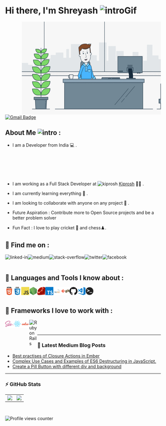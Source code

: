 # Hi there, I'm Shreyash <img src="https://user-images.githubusercontent.com/1303154/88677602-1635ba80-d120-11ea-84d8-d263ba5fc3c0.gif" width="28px" alt="introGif">

<img src = 'https://github.com/shreyas098/shreyas098/blob/master/images/page.gif' width='450' height='300' alt = 'Hi' align='right'/>


[![Gmail Badge](https://img.shields.io/badge/-shreyashshetty1997@gmail.com-D14836?style=flat-square&logo=Gmail&logoColor=white)][gmail]

## About Me <img src = "https://emojis.slackmojis.com/emojis/images/1597609813/10031/60fps_parrot.gif?1597609813"  width="28px" alt="intro"/> :

- I am a Developer from India :computer: .
- I am working as a Full Stack Developer at <img src="https://avatars.githubusercontent.com/u/6614976?s=200&v=4" style="margin-top:5.5rem" width="22px" alt= "kiprosh"> [Kiprosh][company] 👨‍💻 .

- I am currently learning everything 🤣 .

- I am looking to collaborate with anyone on any project 👯 .

- Future Aspiration : Contribute more to Open Source projects and be a better problem solver

- Fun Fact : I love to play cricket 🏏 and chess♟️.

## :email: Find me on :

[<img align="left" alt="linked-in" src="https://img.shields.io/badge/linkedin-%230077B5.svg?&style=for-the-badge&logo=linkedin&logoColor=white" />][linkedin]
[<img align="left" alt="medium" src="https://img.shields.io/badge/medium-%2312100E.svg?&style=for-the-badge&logo=medium&logoColor=white" />][medium]
[<img align="left" alt="stack-overflow" src="https://img.shields.io/badge/stack%20overflow-FE7A16?logo=stack-overflow&logoColor=white&style=for-the-badge" />][stackoverflow]
[<img align="left" alt="twitter" src="https://img.shields.io/badge/Twitter-1DA1F2?style=for-the-badge&logo=twitter&logoColor=white" />][twitter]
[<img align="left" alt="facebook" src="https://img.shields.io/badge/facebook-%231877F2.svg?&style=for-the-badge&logo=facebook&logoColor=white" />][facebook]

<br/>
<br/>

## 🧰  Languages and Tools I know about :

<img align="left" alt="HTML5" width="26px" src="https://raw.githubusercontent.com/github/explore/80688e429a7d4ef2fca1e82350fe8e3517d3494d/topics/html/html.png" />
<img align="left" alt="CSS3" width="26px" src="https://raw.githubusercontent.com/github/explore/80688e429a7d4ef2fca1e82350fe8e3517d3494d/topics/css/css.png" />
<img align="left" alt="JavaScript" width="26px" src="https://raw.githubusercontent.com/github/explore/80688e429a7d4ef2fca1e82350fe8e3517d3494d/topics/javascript/javascript.png" />
<img align="left" alt="Node.js" width="26px" src="https://raw.githubusercontent.com/github/explore/80688e429a7d4ef2fca1e82350fe8e3517d3494d/topics/nodejs/nodejs.png" />
<img align="left" alt="Ruby.js" width="26px" src="https://raw.githubusercontent.com/github/explore/80688e429a7d4ef2fca1e82350fe8e3517d3494d/topics/ruby/ruby.png" />
<img align="left" alt="TypeScript.js" width="26px" src="https://raw.githubusercontent.com/github/explore/80688e429a7d4ef2fca1e82350fe8e3517d3494d/topics/typescript/typescript.png" />
<img align="left" alt="MySQL" width="26px" src="https://raw.githubusercontent.com/github/explore/80688e429a7d4ef2fca1e82350fe8e3517d3494d/topics/mysql/mysql.png" />
<img align="left" alt="Git" width="26px" src="https://raw.githubusercontent.com/github/explore/80688e429a7d4ef2fca1e82350fe8e3517d3494d/topics/git/git.png" />
<img align="left" alt="GitHub" width="26px" src="https://raw.githubusercontent.com/github/explore/78df643247d429f6cc873026c0622819ad797942/topics/github/github.png" />
<img align="left" alt="Visual Studio Code" width="26px" src="https://raw.githubusercontent.com/github/explore/80688e429a7d4ef2fca1e82350fe8e3517d3494d/topics/visual-studio-code/visual-studio-code.png" />
<img align="left" alt="Terminal" width="26px" src="https://raw.githubusercontent.com/github/explore/80688e429a7d4ef2fca1e82350fe8e3517d3494d/topics/terminal/terminal.png" />

<br/>
<br/>

## 🚀  Frameworks I love to work with :

<img align="left" alt="Sass" width="26px" src="https://raw.githubusercontent.com/github/explore/80688e429a7d4ef2fca1e82350fe8e3517d3494d/topics/sass/sass.png" />
<img align="left" alt="React" width="26px" src="https://raw.githubusercontent.com/github/explore/80688e429a7d4ef2fca1e82350fe8e3517d3494d/topics/react/react.png" />
<img align="left" alt="Ember" width="26px" src="https://raw.githubusercontent.com/github/explore/80688e429a7d4ef2fca1e82350fe8e3517d3494d/topics/ember/ember.png" />
<img align="left" alt="Ruby on Rails" width="26px" src="https://avatars.githubusercontent.com/u/4223?s=200&;v=4" />
<br/>
<br/>

---

### 📕 Latest Medium Blog Posts

<!-- BLOG-POST-LIST:START -->
- [Best practises of Closure Actions in Ember](https://shreyashshetty.medium.com/best-practises-of-closure-actions-in-ember-61c5953f3b1d?source=rss-2446d2fc7085------2)
- [Complex Use Cases and Examples of ES6 Destructuring in JavaScript.](https://shreyashshetty.medium.com/complex-use-cases-and-examples-of-es6-destructuring-in-javascript-afc00726213e?source=rss-2446d2fc7085------2)
- [Create a Pill Button with different div and background](https://shreyashshetty.medium.com/create-a-pill-button-with-different-div-and-background-9dc772db336b?source=rss-2446d2fc7085------2)
<!-- BLOG-POST-LIST:END -->

---

### :zap: GitHub Stats
<table><tr><td valign="top" width="50%">

<img src="https://github-readme-stats.vercel.app/api?username=shreyas098&show_icons=true&count_private=true&hide_border=true" align="left" style="width: 100%" />

</td><td valign="top" width="50%">

<img src="https://github-readme-stats.vercel.app/api/top-langs/?username=shreyas098&hide_border=true&layout=compact" align="left" style="width: 100%" />

<br/>
</td></tr></table>

<br/>

![Profile views counter](https://komarev.com/ghpvc/?username=shreyas098&style=flat-square&color=blueviolet)

[twitter]: https://twitter.com/shetty_shrey
[facebook]: https://www.facebook.com/shreyash.shetty.56/
[linkedin]: https://linkedin.com/in/shreyash-shetty
[medium]: https://shreyashshetty.medium.com/about
[gmail]: mailto:shreyashshetty1997@gmail.com
[stackoverflow]: https://stackoverflow.com/users/11657599/shreyash-shetty
[company]: https://kiprosh.com/
